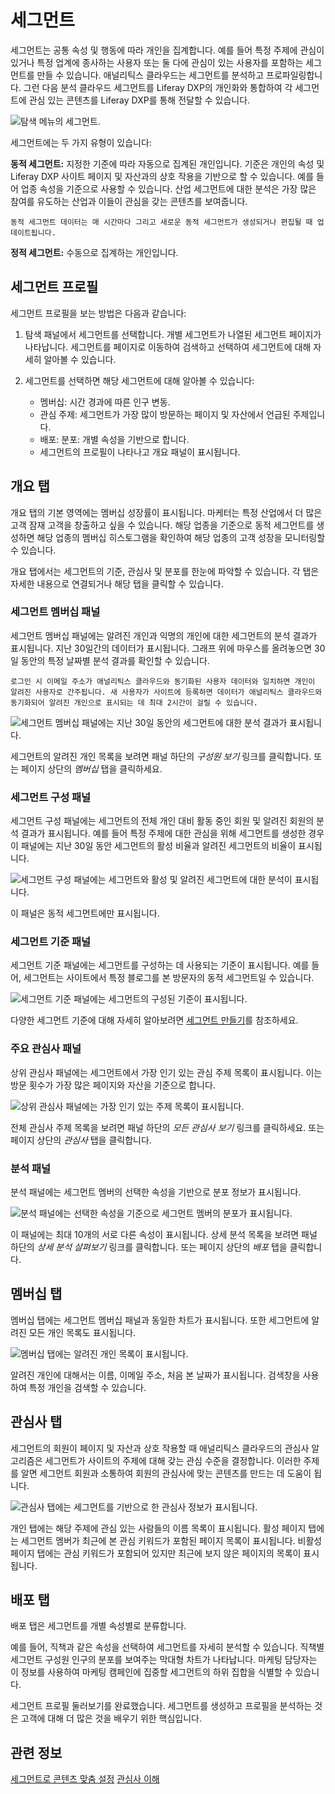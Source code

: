 # 세그먼트

세그먼트는 공통 속성 및 행동에 따라 개인을 집계합니다. 예를 들어 특정 주제에 관심이 있거나 특정 업계에 종사하는 사용자 또는 둘 다에 관심이 있는 사용자를 포함하는 세그먼트를 만들 수 있습니다. 애널리틱스 클라우드는 세그먼트를 분석하고 프로파일링합니다. 그런 다음 분석 클라우드 세그먼트를 Liferay DXP의 개인화와 통합하여 각 세그먼트에 관심 있는 콘텐츠를 Liferay DXP를 통해 전달할 수 있습니다.

![탐색 메뉴의 세그먼트.](segments/images/01.png)

세그먼트에는 두 가지 유형이 있습니다:

**동적 세그먼트:** 지정한 기준에 따라 자동으로 집계된 개인입니다. 기준은 개인의 속성 및 Liferay DXP 사이트 페이지 및 자산과의 상호 작용을 기반으로 할 수 있습니다. 예를 들어 업종 속성을 기준으로 사용할 수 있습니다. 산업 세그먼트에 대한 분석은 가장 많은 참여를 유도하는 산업과 이들이 관심을 갖는 콘텐츠를 보여줍니다.

```{note}
동적 세그먼트 데이터는 매 시간마다 그리고 새로운 동적 세그먼트가 생성되거나 편집될 때 업데이트됩니다.
```

**정적 세그먼트:** 수동으로 집계하는 개인입니다.

## 세그먼트 프로필

세그먼트 프로필을 보는 방법은 다음과 같습니다:

1. 탐색 패널에서 세그먼트를 선택합니다. 개별 세그먼트가 나열된 세그먼트 페이지가 나타납니다. 세그먼트를 페이지로 이동하여 검색하고 선택하여 세그먼트에 대해 자세히 알아볼 수 있습니다.

1. 세그먼트를 선택하면 해당 세그먼트에 대해 알아볼 수 있습니다:

    * 멤버십: 시간 경과에 따른 인구 변동.
    * 관심 주제: 세그먼트가 가장 많이 방문하는 페이지 및 자산에서 언급된 주제입니다.
    * 배포: 분포: 개별 속성을 기반으로 합니다.
    * 세그먼트의 프로필이 나타나고 개요 패널이 표시됩니다.

## 개요 탭

개요 탭의 기본 영역에는 멤버십 성장률이 표시됩니다. 마케터는 특정 산업에서 더 많은 고객 잠재 고객을 창출하고 싶을 수 있습니다. 해당 업종을 기준으로 동적 세그먼트를 생성하면 해당 업종의 멤버십 히스토그램을 확인하여 해당 업종의 고객 성장을 모니터링할 수 있습니다.

개요 탭에서는 세그먼트의 기준, 관심사 및 분포를 한눈에 파악할 수 있습니다. 각 탭은 자세한 내용으로 연결되거나 해당 탭을 클릭할 수 있습니다.

### 세그먼트 멤버십 패널

세그먼트 멤버십 패널에는 알려진 개인과 익명의 개인에 대한 세그먼트의 분석 결과가 표시됩니다. 지난 30일간의 데이터가 표시됩니다. 그래프 위에 마우스를 올려놓으면 30일 동안의 특정 날짜별 분석 결과를 확인할 수 있습니다.

```{note}
로그인 시 이메일 주소가 애널리틱스 클라우드와 동기화된 사용자 데이터와 일치하면 개인이 알려진 사용자로 간주됩니다. 새 사용자가 사이트에 등록하면 데이터가 애널리틱스 클라우드와 동기화되어 알려진 개인으로 표시되는 데 최대 2시간이 걸릴 수 있습니다.
```

![세그먼트 멤버십 패널에는 지난 30일 동안의 세그먼트에 대한 분석 결과가 표시됩니다.](./segments/images/02.png)

세그먼트의 알려진 개인 목록을 보려면 패널 하단의 *구성원 보기* 링크를 클릭합니다. 또는 페이지 상단의 *멤버십* 탭을 클릭하세요.

### 세그먼트 구성 패널

세그먼트 구성 패널에는 세그먼트의 전체 개인 대비 활동 중인 회원 및 알려진 회원의 분석 결과가 표시됩니다. 예를 들어 특정 주제에 대한 관심을 위해 세그먼트를 생성한 경우 이 패널에는 지난 30일 동안 세그먼트의 활성 비율과 알려진 세그먼트의 비율이 표시됩니다.

![세그먼트 구성 패널에는 세그먼트와 활성 및 알려진 세그먼트에 대한 분석이 표시됩니다.](./segments/images/03.png)

이 패널은 동적 세그먼트에만 표시됩니다.

### 세그먼트 기준 패널

세그먼트 기준 패널에는 세그먼트를 구성하는 데 사용되는 기준이 표시됩니다. 예를 들어, 세그먼트는 사이트에서 특정 블로그를 본 방문자의 동적 세그먼트일 수 있습니다.

![세그먼트 기준 패널에는 세그먼트의 구성된 기준이 표시됩니다.](./segments/images/04.png)

다양한 세그먼트 기준에 대해 자세히 알아보려면 [세그먼트 만들기](./creating-segments.md)를 참조하세요.

### 주요 관심사 패널

상위 관심사 패널에는 세그먼트에서 가장 인기 있는 관심 주제 목록이 표시됩니다. 이는 방문 횟수가 가장 많은 페이지와 자산을 기준으로 합니다.

![상위 관심사 패널에는 가장 인기 있는 주제 목록이 표시됩니다.](./segments/images/05.png)

전체 관심사 주제 목록을 보려면 패널 하단의 *모든 관심사 보기* 링크를 클릭하세요. 또는 페이지 상단의 *관심사* 탭을 클릭합니다.

### 분석 패널

분석 패널에는 세그먼트 멤버의 선택한 속성을 기반으로 분포 정보가 표시됩니다.

![분석 패널에는 선택한 속성을 기준으로 세그먼트 멤버의 분포가 표시됩니다.](./segments/images/06.png)

이 패널에는 최대 10개의 서로 다른 속성이 표시됩니다. 상세 분석 목록을 보려면 패널 하단의 *상세 분석 살펴보기* 링크를 클릭합니다. 또는 페이지 상단의 *배포* 탭을 클릭합니다.

## 멤버십 탭

멤버십 탭에는 세그먼트 멤버십 패널과 동일한 차트가 표시됩니다. 또한 세그먼트에 알려진 모든 개인 목록도 표시됩니다.

![멤버십 탭에는 알려진 개인 목록이 표시됩니다.](./segments/images/07.png)

알려진 개인에 대해서는 이름, 이메일 주소, 처음 본 날짜가 표시됩니다. 검색창을 사용하여 특정 개인을 검색할 수 있습니다.

## 관심사 탭

세그먼트의 회원이 페이지 및 자산과 상호 작용할 때 애널리틱스 클라우드의 관심사 알고리즘은 세그먼트가 사이트의 주제에 대해 갖는 관심 수준을 결정합니다. 이러한 주제를 알면 세그먼트 회원과 소통하여 회원의 관심사에 맞는 콘텐츠를 만드는 데 도움이 됩니다.

![관심사 탭에는 세그먼트를 기반으로 한 관심사 정보가 표시됩니다.](./segments/images/08.png)

개인 탭에는 해당 주제에 관심 있는 사람들의 이름 목록이 표시됩니다. 활성 페이지 탭에는 세그먼트 멤버가 최근에 본 관심 키워드가 포함된 페이지 목록이 표시됩니다. 비활성 페이지 탭에는 관심 키워드가 포함되어 있지만 최근에 보지 않은 페이지의 목록이 표시됩니다.

## 배포 탭

배포 탭은 세그먼트를 개별 속성별로 분류합니다.

예를 들어, 직책과 같은 속성을 선택하여 세그먼트를 자세히 분석할 수 있습니다. 직책별 세그먼트 구성원 인구의 분포를 보여주는 막대형 차트가 나타납니다. 마케팅 담당자는 이 정보를 사용하여 마케팅 캠페인에 집중할 세그먼트의 하위 집합을 식별할 수 있습니다.

세그먼트 프로필 둘러보기를 완료했습니다. 세그먼트를 생성하고 프로필을 분석하는 것은 고객에 대해 더 많은 것을 배우기 위한 핵심입니다.

## 관련 정보

[세그먼트로 콘텐츠 맞춤 설정](../../optimization/personalizing-content-with-segments.md) [관심사 이해](../individuals/understanding-interests.md)
